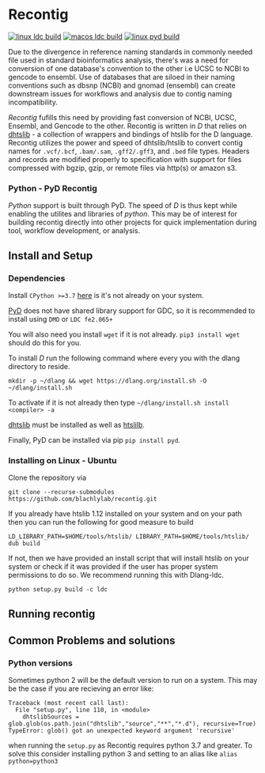 Recontig
========

[![linux ldc build](https://github.com/blachlylab/recontig/actions/workflows/dbuild-linux.yml/badge.svg)](https://github.com/blachlylab/recontig/actions/workflows/dbuild-linux.yml)
[![macos ldc build](https://github.com/blachlylab/recontig/actions/workflows/dbuild-macos.yml/badge.svg)](https://github.com/blachlylab/recontig/actions/workflows/dbuild-macos.yml)
[![linux pyd build](https://github.com/blachlylab/recontig/actions/workflows/pybuild-linux.yml/badge.svg)](https://github.com/blachlylab/recontig/actions/workflows/pybuild-linux.yml)

Due to the divergence in reference naming standards in commonly needed file used in standard bioinformatics analysis, there's was a need for conversion of one database's convention to the other i.e UCSC to NCBI to gencode to ensembl. Use of databases that are siloed in their naming conventions such as dbsnp (NCBI) and gnomad (ensembl) can create downstream issues for workflows and analysis due to contig naming incompatibility. 

*Recontig* fufills this need by providing fast conversion of NCBI, UCSC, Ensembl, and Gencode to the other. Recontig is written in *D* that relies on [dhtslib](https://github.com/blachlylab/dhtslib) - a collection of wrappers and bindings of htslib for the D language. Recontig utilizes the power and speed of dhtslib/htslib to convert contig names for `.vcf/.bcf`, `.bam/.sam`, `.gff2/.gff3`, and `.bed` file types. Headers and records are modified properly to specification with support for files compressed with bgzip, gzip, or remote files via http(s) or amazon s3.

### Python - PyD Recontig

*Python* support is built through PyD. The speed of *D* is thus kept while enabling the utilites and libraries of *python*. This may be of interest for building recontig directly into other projects for quick implementation during tool, workflow development, or analysis. 

## Install and Setup
### Dependencies
Install `CPython >=3.7` [here](https://www.python.org/downloads/) is it's not already on your system.

[PyD](https://github.com/ariovistus/pyd) does not have shared library support for GDC, so it is recommended to install using `DMD` or `LDC fe2.065+`

You will also need you install `wget` if it is not already. `pip3 install wget` should do this for you.

To install *D* run the following command where every you with the dlang directory to reside. 
```
mkdir -p ~/dlang && wget https://dlang.org/install.sh -O ~/dlang/install.sh
```
To activate if it is not already then type `~/dlang/install.sh install <compiler> -a`

[dhtslib](https://github.com/blachlylab/dhtslib) must be installed as well as [htslilb](http://www.htslib.org/download/).

Finally, PyD can be installed via pip `pip install pyd`.
### Installing on Linux - Ubuntu
Clone the repository via 
```
git clone --recurse-submodules https://github.com/blachlylab/recontig.git
```
If you already have htslib 1.12 installed on your system and on your path then you can run the following for good measure to build
```
LD_LIBRARY_PATH=$HOME/tools/htslib/ LIBRARY_PATH=$HOME/tools/htslib/ dub build
```
If not, then we have provided an install script that will install htslib on your system or check if it was provided if the user has proper system permissions to do so. We recommend running this with Dlang-ldc. 
```
python setup.py build -c ldc
```
## Running recontig

## Common Problems and solutions
### Python versions
Sometimes python 2 will be the default version to run on a system. This may be the case if you are recieving an error like:
```
Traceback (most recent call last):
  File "setup.py", line 110, in <module>
    dhtslibSources = glob.glob(os.path.join("dhtslib","source","**","*.d"), recursive=True)
TypeError: glob() got an unexpected keyword argument 'recursive'
```
when running the `setup.py` as Recontig requires python 3.7 and greater. To solve this consider installing python 3 and setting to an alias like `alias python=python3`
